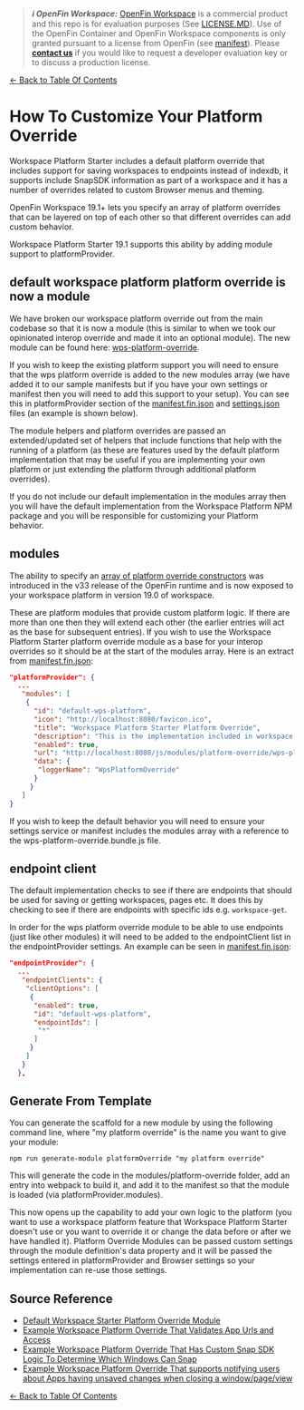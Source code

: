 > **_:information_source: OpenFin Workspace:_** [OpenFin Workspace](https://www.openfin.co/workspace/) is a commercial product and this repo is for evaluation purposes (See [LICENSE.MD](../LICENSE.MD)). Use of the OpenFin Container and OpenFin Workspace components is only granted pursuant to a license from OpenFin (see [manifest](../public/manifest.fin.json)). Please [**contact us**](https://www.openfin.co/workspace/poc/) if you would like to request a developer evaluation key or to discuss a production license.

[<- Back to Table Of Contents](../README.md)

# How To Customize Your Platform Override

Workspace Platform Starter includes a default platform override that includes support for saving workspaces to endpoints instead of indexdb, it supports include SnapSDK information as part of a workspace and it has a number of overrides related to custom Browser menus and theming.

OpenFin Workspace 19.1+ lets you specify an array of platform overrides that can be layered on top of each other so that different overrides can add custom behavior.

Workspace Platform Starter 19.1 supports this ability by adding module support to platformProvider.

## default workspace platform platform override is now a module

We have broken our workspace platform override out from the main codebase so that it is now a module (this is similar to when we took our opinionated interop override and made it into an optional module). The new module can be found here: [wps-platform-override](../client/src/modules/platform-override/wps-platform-override/).

If you wish to keep the existing platform support you will need to ensure that the wps platform override is added to the new modules array (we have added it to our sample manifests but if you have your own settings or manifest then you will need to add this support to your setup). You can see this in platformProvider section of the [manifest.fin.json](../public/manifest.fin.json) and [settings.json](../public/settings.json) files (an example is shown below).

The module helpers and platform overrides are passed an extended/updated set of helpers that include functions that help with the running of a platform (as these are features used by the default platform implementation that may be useful if you are implementing your own platform or just extending the platform through additional platform overrides).

If you do not include our default implementation in the modules array then you will have the default implementation from the Workspace Platform NPM package and you will be responsible for customizing your Platform behavior.

## modules

The ability to specify an [array of platform override constructors](https://cdn.openfin.co/docs/javascript/stable/interfaces/OpenFin.InitPlatformOptions.html#overrideCallback) was introduced in the v33 release of the OpenFin runtime and is now exposed to your workspace platform in version 19.0 of workspace.

These are platform modules that provide custom platform logic. If there are more than one then they will extend each other (the earlier entries will act as the base for subsequent entries). If you wish to use the Workspace Platform Starter platform override module as a base for your interop overrides so it should be at the start of the modules array. Here is an extract from [manifest.fin.json](../public/manifest.fin.json):

```json
"platformProvider": {
  ...
   "modules": [
    {
      "id": "default-wps-platform",
      "icon": "http://localhost:8080/favicon.ico",
      "title": "Workspace Platform Starter Platform Override",
      "description": "This is the implementation included in workspace platform starter but it is now exposed as a module to allow for easy replacement.",
      "enabled": true,
      "url": "http://localhost:8080/js/modules/platform-override/wps-platform-override.bundle.js",
      "data": {
       "loggerName": "WpsPlatformOverride"
      }
     }
   ]
}
```

If you wish to keep the default behavior you will need to ensure your settings service or manifest includes the modules array with a reference to the wps-platform-override.bundle.js file.

## endpoint client

The default implementation checks to see if there are endpoints that should be used for saving or getting workspaces, pages etc. It does this by checking to see if there are endpoints with specific ids e.g. `workspace-get`.

In order for the wps platform override module to be able to use endpoints (just like other modules) it will need to be added to the endpointClient list in the endpointProvider settings. An example can be seen in [manifest.fin.json](../public/manifest.fin.json):

```json
"endpointProvider": {
  ...
   "endpointClients": {
    "clientOptions": [
     {
      "enabled": true,
      "id": "default-wps-platform",
      "endpointIds": [
       "*"
      ]
     }
    ]
   }
  },
```

## Generate From Template

You can generate the scaffold for a new module by using the following command line, where "my platform override" is the name you want to give your module:

```shell
npm run generate-module platformOverride "my platform override"
```

This will generate the code in the modules/platform-override folder, add an entry into webpack to build it, and add it to the manifest so that the module is loaded (via platformProvider.modules).

This now opens up the capability to add your own logic to the platform (you want to use a workspace platform feature that Workspace Platform Starter doesn't use or you want to override it or change the data before or after we have handled it). Platform Override Modules can be passed custom settings through the module definition's data property and it will be passed the settings entered in platformProvider and Browser settings so your implementation can re-use those settings.

## Source Reference

- [Default Workspace Starter Platform Override Module](../client/src/modules/platform-override/wps-platform-override/)
- [Example Workspace Platform Override That Validates App Urls and Access](../client/src/modules/platform-override/application-url-and-access-validator/)
- [Example Workspace Platform Override That Has Custom Snap SDK Logic To Determine Which Windows Can Snap](../client/src/modules/platform-override/snap-window-selection-override/)
- [Example Workspace Platform Override That supports notifying users about Apps having unsaved changes when closing a window/page/view](../client/src/modules/platform-override/get-user-decision-for-beforeunload/README.md)

[<- Back to Table Of Contents](../README.md)
